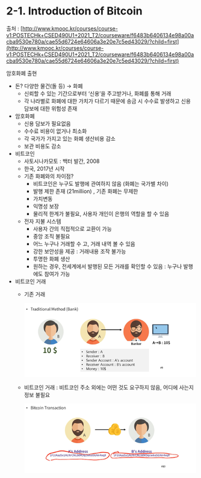 # 2-1. Introduction of Bitcoin

출처 : [http://www.kmooc.kr/courses/course-v1:POSTECHk+CSED490U1+2021_T2/courseware/f6483b6406134e98a00acba9530e780a/cae55d6724e64606a3e20e7c5ed43029/?child=first](http://www.kmooc.kr/courses/course-v1:POSTECHk+CSED490U1+2021_T2/courseware/f6483b6406134e98a00acba9530e780a/cae55d6724e64606a3e20e7c5ed43029/?child=first)

암호화폐 출현

- 돈? 다양한 물건(돌 등) → 화폐
    - 신뢰할 수 있는 기간으로부터 ‘신용’을 주고받거나, 화폐를 통해 거래
    - 각 나라별로 화폐에 대한 가치가 다르기 때문에 송금 시 수수료 발생하고 신용 담보에 대한 위험성 존재
- 암호화폐
    - 신용 담보가 필요없음
    - 수수료 비용이 없거나 최소화
    - 각 국가가 가지고 있는 화폐 생산비용 감소
    - 보관 비용도 감소
- 비트코인
    - 사토시나카모토 : 백터 발간, 2008
    - 한국, 2017년 시작
    - 기존 화폐와의 차이점?
        - 비트코인은 누구도 발행에 관여하지 않음 (화폐는 국가별 차이)
        - 발행 제한 존재 (21million) , 기존 화폐는 무제한
        - 가치변동
        - 익명성 보장
        - 물리적 한계가 불필요, 사용자 개인이 은행의 역할을 할 수 있음
    - 전자 지불 시스템
        - 사용자 간의 직접적으로 교환이 가능
        - 중앙 조직 불필요
        - 어느 누구나 거래할 수 고, 거래 내역 볼 수 있음
        - 강한 보안성을 제공 : 거래내용 조작 불가능
        - 투명한 화폐 생산
        - 원하는 경우, 전세계에서 발행된 모든 거래를 확인할 수 있음 : 누구나 발행에도 참여가 가능
- 비트코인 거래
    - 기존 거래
        
        ![Untitled](2-1%20Introduction%20of%20Bitcoin%2095fcc94cee084e3f844c13625aaba832/Untitled.png)
        
    - 비트코인 거래 : 비트코인 주소 외에는 어떤 것도 요구하지 않음, 어디에 사는지 정보 불필요
        
        ![Untitled](2-1%20Introduction%20of%20Bitcoin%2095fcc94cee084e3f844c13625aaba832/Untitled%201.png)